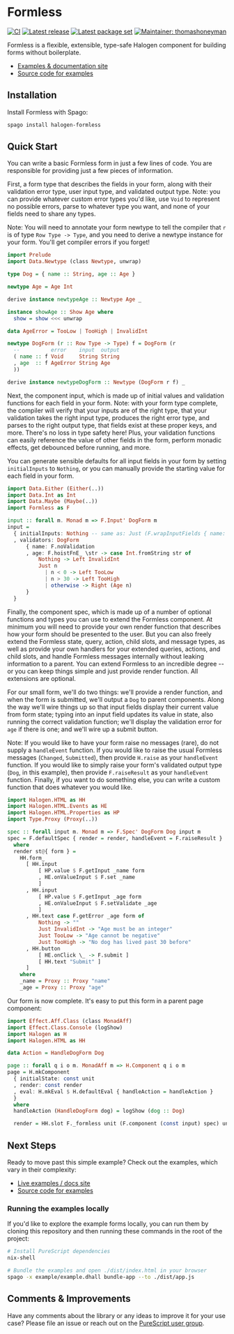 # Formless

[![CI](https://github.com/thomashoneyman/purescript-halogen-formless/workflows/CI/badge.svg?branch=main)](https://github.com/thomashoneyman/purescript-halogen-formless/actions?query=workflow%3ACI+branch%3Amain)
[![Latest release](http://img.shields.io/github/release/thomashoneyman/purescript-halogen-formless.svg)](https://github.com/thomashoneyman/purescript-halogen-formless/releases)
[![Latest package set](https://img.shields.io/endpoint.svg?url=https://package-sets-badge-0lf69kxs4fbd.runkit.sh/halogen-formless)](https://github.com/purescript/package-sets)
[![Maintainer: thomashoneyman](https://img.shields.io/badge/maintainer-thomashoneyman-lightgrey.svg)](http://github.com/thomashoneyman)

Formless is a flexible, extensible, type-safe Halogen component for building forms without boilerplate.

- [Examples & documentation site](https://thomashoneyman.github.io/purescript-halogen-formless/)
- [Source code for examples](https://github.com/thomashoneyman/purescript-halogen-formless/tree/main/example)

## Installation

Install Formless with Spago:

```sh
spago install halogen-formless
```

## Quick Start

You can write a basic Formless form in just a few lines of code. You are responsible for providing just a few pieces of information.

First, a form type that describes the fields in your form, along with their validation error type, user input type, and validated output type. Note: you can provide whatever custom error types you'd like, use `Void` to represent no possible errors, parse to whatever type you want, and none of your fields need to share any types.

Note: You will need to annotate your form newtype to tell the compiler that `r` is of type `Row Type -> Type`, and you need to derive a newtype instance for your form. You'll get compiler errors if you forget!

```purescript
import Prelude
import Data.Newtype (class Newtype, unwrap)

type Dog = { name :: String, age :: Age }

newtype Age = Age Int

derive instance newtypeAge :: Newtype Age _

instance showAge :: Show Age where
  show = show <<< unwrap

data AgeError = TooLow | TooHigh | InvalidInt

newtype DogForm (r :: Row Type -> Type) f = DogForm (r
  --          error    input  output
  ( name :: f Void     String String
  , age  :: f AgeError String Age
  ))

derive instance newtypeDogForm :: Newtype (DogForm r f) _
```

Next, the component input, which is made up of initial values and validation functions for each field in your form. Note: with your form type complete, the compiler will verify that your inputs are of the right type, that your validation takes the right input type, produces the right error type, and parses to the right output type, that fields exist at these proper keys, and more. There's no loss in type safety here! Plus, your validation functions can easily reference the value of other fields in the form, perform monadic effects, get debounced before running, and more.

You can generate sensible defaults for all input fields in your form by setting `initialInputs` to `Nothing`, or you can manually provide the starting value for each field in your form.

```purescript
import Data.Either (Either(..))
import Data.Int as Int
import Data.Maybe (Maybe(..))
import Formless as F

input :: forall m. Monad m => F.Input' DogForm m
input =
  { initialInputs: Nothing -- same as: Just (F.wrapInputFields { name: "", age: "" })
  , validators: DogForm
      { name: F.noValidation
      , age: F.hoistFnE_ \str -> case Int.fromString str of
          Nothing -> Left InvalidInt
          Just n
            | n < 0 -> Left TooLow
            | n > 30 -> Left TooHigh
            | otherwise -> Right (Age n)
      }
  }
```

Finally, the component spec, which is made up of a number of optional functions and types you can use to extend the Formless component. At minimum you will need to provide your own render function that describes how your form should be presented to the user. But you can also freely extend the Formless state, query, action, child slots, and message types, as well as provide your own handlers for your extended queries, actions, and child slots, and handle Formless messages internally without leaking information to a parent. You can extend Formless to an incredible degree -- or you can keep things simple and just provide render function. All extensions are optional.

For our small form, we'll do two things: we'll provide a render function, and when the form is submitted, we'll output a `Dog` to parent components. Along the way we'll wire things up so that input fields display their current value from form state; typing into an input field updates its value in state, also running the correct validation function; we'll display the validation error for `age` if there is one; and we'll wire up a submit button.

Note: If you would like to have your form raise no messages (rare), do not supply a `handleEvent` function. If you would like to raise the usual Formless messages (`Changed`, `Submitted`), then provide `H.raise` as your `handleEvent` function. If you would like to simply raise your form's validated output type (`Dog`, in this example), then provide `F.raiseResult` as your `handleEvent` function. Finally, if you want to do something else, you can write a custom function that does whatever you would like.

```purescript
import Halogen.HTML as HH
import Halogen.HTML.Events as HE
import Halogen.HTML.Properties as HP
import Type.Proxy (Proxy(..))

spec :: forall input m. Monad m => F.Spec' DogForm Dog input m
spec = F.defaultSpec { render = render, handleEvent = F.raiseResult }
  where
  render st@{ form } =
    HH.form_
      [ HH.input
          [ HP.value $ F.getInput _name form
          , HE.onValueInput $ F.set _name
          ]
      , HH.input
          [ HP.value $ F.getInput _age form
          , HE.onValueInput $ F.setValidate _age
          ]
      , HH.text case F.getError _age form of
          Nothing -> ""
          Just InvalidInt -> "Age must be an integer"
          Just TooLow -> "Age cannot be negative"
          Just TooHigh -> "No dog has lived past 30 before"
      , HH.button
          [ HE.onClick \_ -> F.submit ]
          [ HH.text "Submit" ]
      ]
    where
    _name = Proxy :: Proxy "name"
    _age = Proxy :: Proxy "age"
```

Our form is now complete. It's easy to put this form in a parent page component:

```purescript
import Effect.Aff.Class (class MonadAff)
import Effect.Class.Console (logShow)
import Halogen as H
import Halogen.HTML as HH

data Action = HandleDogForm Dog

page :: forall q i o m. MonadAff m => H.Component q i o m
page = H.mkComponent
  { initialState: const unit
  , render: const render
  , eval: H.mkEval $ H.defaultEval { handleAction = handleAction }
  }
  where
  handleAction (HandleDogForm dog) = logShow (dog :: Dog)

  render = HH.slot F._formless unit (F.component (const input) spec) unit HandleDogForm
```

## Next Steps

Ready to move past this simple example? Check out the examples, which vary in their complexity:

- [Live examples / docs site](https://thomashoneyman.github.io/purescript-halogen-formless/)
- [Source code for examples](https://github.com/thomashoneyman/purescript-halogen-formless/tree/main/example)

### Running the examples locally

If you'd like to explore the example forms locally, you can run them by cloning this repository and then running these commands in the root of the project:

```sh
# Install PureScript dependencies
nix-shell

# Bundle the examples and open ./dist/index.html in your browser
spago -x example/example.dhall bundle-app --to ./dist/app.js
```

## Comments & Improvements

Have any comments about the library or any ideas to improve it for your use case? Please file an issue or reach out on the [PureScript user group](https://discourse.purescript.org).
